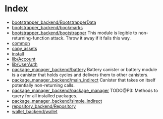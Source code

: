 # Index

* [bootstrapper_backend/BootstrapperData](bootstrapper_backend/BootstrapperData.md) 
* [bootstrapper_backend/bookmarks](bootstrapper_backend/bookmarks.md) 
* [bootstrapper_backend/bootstrapper](bootstrapper_backend/bootstrapper.md) This module is legible to non-returning-function attack. Throw it away if it fails this way.
* [common](common.md) 
* [copy_assets](copy_assets.md) 
* [install](install.md) 
* [lib/Account](lib/Account.md) 
* [lib/UserAuth](lib/UserAuth.md) 
* [package_manager_backend/battery](package_manager_backend/battery.md) Battery canister or battery module is a canister that holds cycles and delivers them to other canisters.
* [package_manager_backend/main_indirect](package_manager_backend/main_indirect.md) Canister that takes on itself potentially non-returning calls.
* [package_manager_backend/package_manager](package_manager_backend/package_manager.md) TODO@P3: Methods to query for all installed packages.
* [package_manager_backend/simple_indirect](package_manager_backend/simple_indirect.md) 
* [repository_backend/Repository](repository_backend/Repository.md) 
* [wallet_backend/wallet](wallet_backend/wallet.md) 
